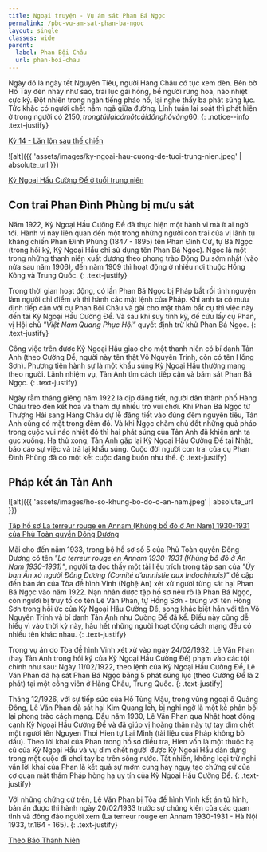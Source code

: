 ```yaml
---
title: Ngoại truyện - Vụ ám sát Phan Bá Ngọc
permalink: /pbc-vu-am-sat-phan-ba-ngoc
layout: single
classes: wide
parent:
  label: Phan Bội Châu
  url: phan-boi-chau
---
```


Ngày đó là ngày tết Nguyên Tiêu, người Hàng Châu có tục xem đèn. Bên bờ Hồ Tây đèn nháy như sao, trai lục gái hồng, bể người rừng hoa, náo nhiệt cực kỳ. Đột nhiên trong ngàn tiếng pháo nổ, lại nghe thấy ba phát súng lục. Tức khắc có người chết nằm ngã giữa đường. Lính tuần lại soát thì phát hiện ở trong người có 2150$, trong túi lại có một cái đồng hồ vàng 60$.
{: .notice--info .text-justify}
> <cite>
<a href="/pbc-lan-loi-sau-the-chien#phan-bá-ngọc-bị-ám-sát">Kỳ 14 - Lăn lộn sau thế chiến</a>
</cite>

![alt]({{ 'assets/images/ky-ngoai-hau-cuong-de-tuoi-trung-nien.jpeg' | absolute_url }})
> <cite>
<a target="_blank" href="https://thanhnien.vn/hoi-nghi-hoa-binh-va-vu-muu-sat-con-trai-phan-dinh-phung-1851397352.htm">
Kỳ Ngoại Hầu Cường Để ở tuổi trung niên
</a>
</cite>

## Con trai Phan Đình Phùng bị mưu sát
Năm 1922, Kỳ Ngoại Hầu Cường Để đã thực hiện một hành vi mà ít ai ngờ tới. Hành vi này liên quan đến một trong những người con trai của vị lãnh tụ kháng chiến Phan Đình Phùng (1847 - 1895) tên Phan Đình Cừ, tự Bá Ngọc (trong hồi ký, Kỳ Ngoại Hầu chỉ sử dụng tên Phan Bá Ngọc). Ngọc là một trong những thanh niên xuất dương theo phong trào Đông Du sớm nhất (vào nửa sau năm 1906), đến năm 1909 thì hoạt động ở nhiều nơi thuộc Hồng Kông và Trung Quốc.
{: .text-justify}

Trong thời gian hoạt động, có lần Phan Bá Ngọc bị Pháp bắt rồi tình nguyện làm người chỉ điểm và thi hành các mật lệnh của Pháp. Khi anh ta có mưu định tiếp cận với cụ Phan Bội Châu và gài cho mật thám bắt cụ thì việc này đến tai Kỳ Ngoại Hầu Cường Để. Và sau khi suy tính kỹ, để cứu lấy cụ Phan, vị Hội chủ *"Việt Nam Quang Phục Hội"* quyết định trừ khử Phan Bá Ngọc.
{: .text-justify}

Công việc trên được Kỳ Ngoại Hầu giao cho một thanh niên có bí danh Tản Anh (theo Cường Để, người này tên thật Võ Nguyên Trinh, còn có tên Hồng Sơn). Phương tiện hành sự là một khẩu súng Kỳ Ngoại Hầu thường mang theo người. Lãnh nhiệm vụ, Tản Anh tìm cách tiếp cận và bám sát Phan Bá Ngọc.
{: .text-justify}

Ngày rằm tháng giêng năm 1922 là dịp đăng tiết, người dân thành phố Hàng Châu treo đèn kết hoa và tham dự nhiều trò vui chơi. Khi Phan Bá Ngọc từ Thượng Hải sang Hàng Châu dự lễ đăng tiết vào đúng đêm nguyên tiêu, Tản Anh cũng có mặt trong đêm đó. Và khi Ngọc chăm chú đốt những quả pháo trong cuộc vui náo nhiệt đó thì hai phát súng của Tản Anh đã khiến anh ta gục xuống. Hạ thủ xong, Tản Anh gặp lại Kỳ Ngoại Hầu Cường Để tại Nhật, báo cáo sự việc và trả lại khẩu súng. Cuộc đời người con trai của cụ Phan Đình Phùng đã có một kết cuộc đáng buồn như thế.
{: .text-justify}

## Pháp kết án Tản Anh
![alt]({{ 'assets/images/ho-so-khung-bo-do-o-an-nam.jpeg' | absolute_url }})
> <cite>
<a target="_blank" href="https://thanhnien.vn/nhung-cau-chuyen-ve-ky-ngoai-hau-cuong-de-va-vua-duy-tan-phan-boi-chau-sa-co-1851397509.htm">
Tập hồ sơ La terreur rouge en Annam (Khủng bố đỏ ở An Nam) 1930-1931 của Phủ Toàn quyền Đông Dương
</a>
</cite>

Mãi cho đến năm 1933, trong bộ hồ sơ số 5 của Phủ Toàn quyền Đông Dương có tên *"La terreur rouge en Annam 1930-1931 (Khủng bố đỏ ở An Nam 1930-1931)"*, người ta đọc thấy một tài liệu trích trong tập san của *"Ủy ban Ân xá người Đông Dương (Comité d’amnistie aux Indochinois)"* đề cập đến bản án của Tòa đề hình Vinh (Nghệ An) xét xử người từng sát hại Phan Bá Ngọc vào năm 1922. Nạn nhân được tập hồ sơ nêu rõ là Phan Bá Ngọc, còn người bị truy tố có tên Lê Văn Phan, tự Hồng Sơn - trùng với tên Hồng Sơn trong hồi ức của Kỳ Ngoại Hầu Cường Để, song khác biệt hẳn với tên Võ Nguyên Trinh và bí danh Tản Anh như Cường Để đã kể. Điều này cũng dễ hiểu vì vào thời kỳ này, hầu hết những người hoạt động cách mạng đều có nhiều tên khác nhau.
{: .text-justify}

Trong vụ án do Tòa đề hình Vinh xét xử vào ngày 24/02/1932, Lê Văn Phan (hay Tản Anh trong hồi ký của Kỳ Ngoại Hầu Cường Để) phạm vào các tội chính như sau: Ngày 11/02/1922, theo lệnh của Kỳ Ngoại Hầu Cường Để, Lê Văn Phan đã hạ sát Phan Bá Ngọc bằng 5 phát súng lục (theo Cường Để là 2 phát) tại một công viên ở Hàng Châu, Trung Quốc.
{: .text-justify}

Tháng 12/1926, với sự tiếp sức của Hồ Tùng Mậu, trong vùng ngoại ô Quảng Đông, Lê Văn Phan đã sát hại Kim Quang Ich, bị nghi ngờ là một kẻ phản bội lại phong trào cách mạng. Đầu năm 1930, Lê Văn Phan qua Nhật hoạt động cạnh Kỳ Ngoại Hầu Cường Để và đã giúp vị hoàng thân này tự tay dìm chết một người tên Nguyen Thoi Hien tự Lai Minh (tài liệu của Pháp không bỏ dấu). Theo lời khai của Phan trong hồ sơ điều tra, Hien vốn là một thuộc hạ cũ của Kỳ Ngoại Hầu và vụ dìm chết người được Kỳ Ngoại Hầu dàn dựng trong một cuộc đi chơi tay ba trên sông nước. Tất nhiên, không loại trừ nghi vấn lời khai của Phan là kết quả sự mớm cung hay ngụy tạo chứng cứ của cơ quan mật thám Pháp hòng hạ uy tín của Kỳ Ngoại Hầu Cường Để.
{: .text-justify}

Với những chứng cứ trên, Lê Văn Phan bị Tòa đề hình Vinh kết án tử hình, bản án được thi hành ngày 20/02/1933 trước sự chứng kiến của các quan tỉnh và đông đảo người xem (La terreur rouge en Annam 1930-1931 - Hà Nội 1933, tr.164 - 165).
{: .text-justify}

> <cite>
<a target="_blank" href="https://thanhnien.vn/nhung-cau-chuyen-ve-ky-ngoai-hau-cuong-de-va-vua-duy-tan-phan-boi-chau-sa-co-1851397509.htm">
Theo Báo Thanh Niên
</a>
</cite>